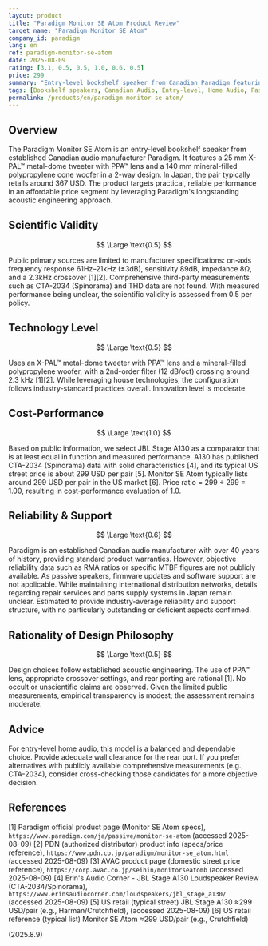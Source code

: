 ```yaml
---
layout: product
title: "Paradigm Monitor SE Atom Product Review"
target_name: "Paradigm Monitor SE Atom"
company_id: paradigm
lang: en
ref: paradigm-monitor-se-atom
date: 2025-08-09
rating: [3.1, 0.5, 0.5, 1.0, 0.6, 0.5]
price: 299
summary: "Entry-level bookshelf speaker from Canadian Paradigm featuring good acoustic design and affordable pricing, though measured performance and technology level remain average"
tags: [Bookshelf speakers, Canadian Audio, Entry-level, Home Audio, Passive speakers]
permalink: /products/en/paradigm-monitor-se-atom/
---
```

## Overview

The Paradigm Monitor SE Atom is an entry-level bookshelf speaker from established Canadian audio manufacturer Paradigm. It features a 25 mm X-PAL™ metal-dome tweeter with PPA™ lens and a 140 mm mineral-filled polypropylene cone woofer in a 2-way design. In Japan, the pair typically retails around 367 USD. The product targets practical, reliable performance in an affordable price segment by leveraging Paradigm's longstanding acoustic engineering approach.

## Scientific Validity

$$ \Large \text{0.5} $$

Public primary sources are limited to manufacturer specifications: on-axis frequency response 61Hz–21kHz (±3dB), sensitivity 89dB, impedance 8Ω, and a 2.3kHz crossover [1][2]. Comprehensive third-party measurements such as CTA-2034 (Spinorama) and THD data are not found. With measured performance being unclear, the scientific validity is assessed from 0.5 per policy.

## Technology Level

$$ \Large \text{0.5} $$

Uses an X-PAL™ metal-dome tweeter with PPA™ lens and a mineral-filled polypropylene woofer, with a 2nd-order filter (12 dB/oct) crossing around 2.3 kHz [1][2]. While leveraging house technologies, the configuration follows industry-standard practices overall. Innovation level is moderate.

## Cost-Performance

$$ \Large \text{1.0} $$

Based on public information, we select JBL Stage A130 as a comparator that is at least equal in function and measured performance. A130 has published CTA-2034 (Spinorama) data with solid characteristics [4], and its typical US street price is about 299 USD per pair [5]. Monitor SE Atom typically lists around 299 USD per pair in the US market [6]. Price ratio = 299 ÷ 299 = 1.00, resulting in cost-performance evaluation of 1.0.

## Reliability & Support

$$ \Large \text{0.6} $$

Paradigm is an established Canadian audio manufacturer with over 40 years of history, providing standard product warranties. However, objective reliability data such as RMA ratios or specific MTBF figures are not publicly available. As passive speakers, firmware updates and software support are not applicable. While maintaining international distribution networks, details regarding repair services and parts supply systems in Japan remain unclear. Estimated to provide industry-average reliability and support structure, with no particularly outstanding or deficient aspects confirmed.

## Rationality of Design Philosophy

$$ \Large \text{0.5} $$

Design choices follow established acoustic engineering. The use of PPA™ lens, appropriate crossover settings, and rear porting are rational [1]. No occult or unscientific claims are observed. Given the limited public measurements, empirical transparency is modest; the assessment remains moderate.

## Advice

For entry-level home audio, this model is a balanced and dependable choice. Provide adequate wall clearance for the rear port. If you prefer alternatives with publicly available comprehensive measurements (e.g., CTA-2034), consider cross-checking those candidates for a more objective decision.

## References

[1] Paradigm official product page (Monitor SE Atom specs), `https://www.paradigm.com/ja/passive/monitor-se-atom` (accessed 2025-08-09)
[2] PDN (authorized distributor) product info (specs/price reference), `https://www.pdn.co.jp/paradigm/monitor-se_atom.html` (accessed 2025-08-09)
[3] AVAC product page (domestic street price reference), `https://corp.avac.co.jp/seihin/monitorseatomb` (accessed 2025-08-09)
[4] Erin's Audio Corner - JBL Stage A130 Loudspeaker Review (CTA-2034/Spinorama), `https://www.erinsaudiocorner.com/loudspeakers/jbl_stage_a130/` (accessed 2025-08-09)
[5] US retail (typical street) JBL Stage A130 ≈299 USD/pair (e.g., Harman/Crutchfield), (accessed 2025-08-09)
[6] US retail reference (typical list) Monitor SE Atom ≈299 USD/pair (e.g., Crutchfield)

(2025.8.9)